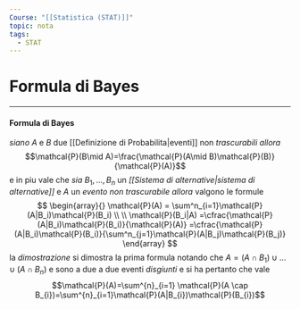 ```yaml
---
Course: "[[Statistica (STAT)]]"
topic: nota
tags:
  - STAT
---
```

# Formula di Bayes
---
#### Formula di Bayes
_siano_ $A$ e $B$ due [[Definizione di Probabilita|eventi]] non _trascurabili_
_allora_$$\mathcal{P}(B\mid A)=\frac{\mathcal{P}(A\mid B)\mathcal{P}(B)}{\mathcal{P}(A)}$$e in piu vale che 
_sia_ $B_1,\dots,B_n$ un _[[Sistema di alternative|sistema di alternative]]_ e  $A$ un _evento non trascurabile_
_allora_ valgono le formule$$
\begin{array}{}
\mathcal{P}(A) = \sum^n_{i=1}\mathcal{P}(A|B_i)\mathcal{P}(B_i) \\ \\
\mathcal{P}(B_i|A) =\cfrac{\mathcal{P}(A|B_i)\mathcal{P}(B_i)}{\mathcal{P}(A)} =\cfrac{\mathcal{P}(A|B_i)\mathcal{P}(B_i)}{\sum^n_{j=1}\mathcal{P}(A|B_j)\mathcal{P}(B_j)}
\end{array}
$$la _dimostrazione_ si dimostra la prima formula notando che $A=(A\cap B_{1})\cup \dots\cup(A\cap B_{n})$ e sono a due a due eventi _disgiunti_ e si ha pertanto che vale $$\mathcal{P}(A)=\sum^{n}_{i=1} \mathcal{P}(A \cap B_{i})=\sum^{n}_{i=1}\mathcal{P}(A|B_{i})\mathcal{P}(B_{i})$$